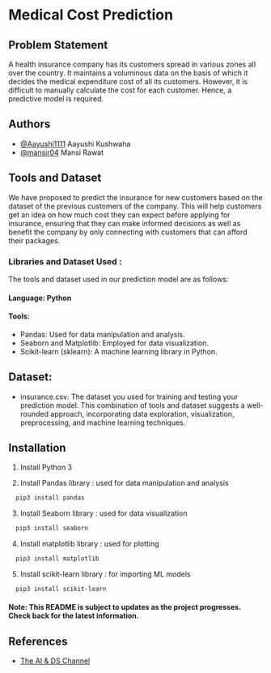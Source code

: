 
# Medical Cost Prediction 


## Problem Statement
A health insurance company has its customers spread in various zones all over the country. It maintains a voluminous data on the basis of which it decides the medical expenditure cost of all its customers. However, it is difficult to manually calculate the cost for each customer. Hence, a predictive model is required.







## Authors

- [@Aayushi1111](https://github.com/Aayushi1111) Aayushi Kushwaha
- [@mansir04](https://github.com/mansir04) Mansi Rawat


## Tools and Dataset

We have proposed to predict the insurance for new customers based on the dataset of the previous customers of the company. This will help customers get an idea on how much cost they can expect before applying for insurance, ensuring that they can make informed decisions as well as benefit the company by only connecting with customers that can afford their packages. 

### Libraries and Dataset Used : 

The tools and dataset used in our prediction model are as follows:
#### Language: Python

#### Tools:
  - Pandas: Used for data manipulation and analysis.
  - Seaborn and Matplotlib: Employed for data visualization.
  - Scikit-learn (sklearn): A machine learning library in Python.

## Dataset:
- insurance.csv: The dataset you used for training and testing your prediction model.
This combination of tools and dataset suggests a well-rounded approach, incorporating data exploration, visualization, preprocessing, and machine learning techniques.



## Installation

1. Install Python 3

2. Install Pandas library : used for data manipulation and analysis

```bash
  pip3 install pandas
```
3. Install Seaborn library : used for data visualization

```bash
  pip3 install seaborn
```

4. Install matplotlib library  : used for plotting 

```bash
  pip3 install matplotlib
```

5. Install scikit-learn library : for importing ML models

```bash
  pip3 install scikit-learn 
```

#### Note: This README is subject to updates as the project progresses. Check back for the latest information.
## References

- [The AI & DS Channel](https://youtu.be/iS_iI7btRXk?si=DL1lhPsCLSgkw40x)